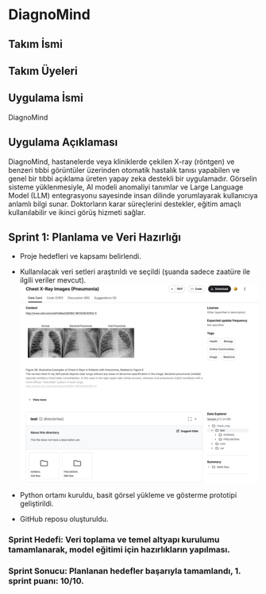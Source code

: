 # DiagnoMind

## Takım İsmi

## Takım Üyeleri

## Uygulama İsmi
DiagnoMind

## Uygulama Açıklaması
DiagnoMind, hastanelerde veya kliniklerde çekilen X-ray (röntgen) ve benzeri tıbbi görüntüler üzerinden otomatik hastalık tanısı yapabilen ve genel bir tıbbi açıklama üreten yapay zeka destekli bir uygulamadır. Görselin sisteme yüklenmesiyle, AI modeli anomaliyi tanımlar ve Large Language Model (LLM) entegrasyonu sayesinde insan dilinde yorumlayarak kullanıcıya anlamlı bilgi sunar. Doktorların karar süreçlerini destekler, eğitim amaçlı kullanılabilir ve ikinci görüş hizmeti sağlar.

## Sprint 1: Planlama ve Veri Hazırlığı
- Proje hedefleri ve kapsamı belirlendi.
- Kullanılacak veri setleri araştırıldı ve seçildi (şuanda sadece zaatüre ile ilgili veriler mevcut).
![](img/kaggle-chest-xray-pneumonia-screen.png)

- Python ortamı kuruldu, basit görsel yükleme ve gösterme prototipi geliştirildi.
- GitHub reposu oluşturuldu.

### Sprint Hedefi: Veri toplama ve temel altyapı kurulumu tamamlanarak, model eğitimi için hazırlıkların yapılması.

### Sprint Sonucu: Planlanan hedefler başarıyla tamamlandı, 1. sprint puanı: 10/10.

